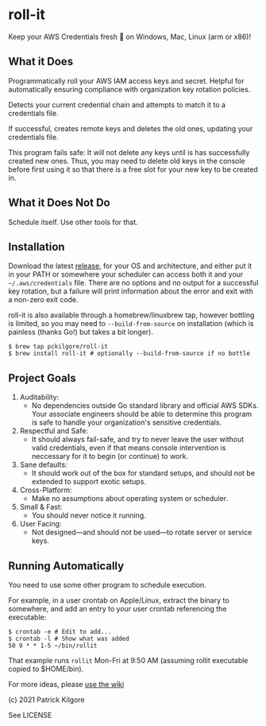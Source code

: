 # roll-it

Keep your AWS Credentials fresh 🍊 on Windows, Mac, Linux (arm or x86)!

## What it Does

Programmatically roll your AWS IAM access keys and secret. Helpful for
automatically ensuring compliance with organization key rotation policies.

Detects your current credential chain and attempts to match it to a credentials
file.

If successful, creates remote keys and deletes the old ones, updating your
credentials file.

This program fails safe: It will not delete any keys until is has successfully
created new ones. Thus, you may need to delete old keys in the console before
first using it so that there is a free slot for your new key to be created in.

## What it Does Not Do

Schedule itself. Use other tools for that.

## Installation

Download the latest [release](https://github.com/pckilgore/roll-it/releases),
for your OS and architecture, and either put it in your PATH or somewhere your
scheduler can access both it and your `~/.aws/credentials` file. There are no
options and no output for a successful key rotation, but a failure will print
information about the error and exit with a non-zero exit code.

roll-it is also available through a homebrew/linuxbrew tap, however bottling
is limited, so you may need to `--build-from-source` on installation (which
is painless (thanks Go!) but takes a bit longer).

```console
$ brew tap pckilgore/roll-it
$ brew install roll-it # optionally --build-from-source if no bottle
```

## Project Goals

 1. Auditability:
    - No dependencies outside Go standard library and official AWS SDKs. Your
      associate engineers should be able to determine this program is safe to
      handle your organization's sensitive credentials.
 3. Respectful and Safe:
    - It should always fail-safe, and try to never leave the user without valid
      credentials, even if that means console intervention is neccessary for it
      to begin (or continue) to work.
 3. Sane defaults:
    - It should work out of the box for standard setups, and should not be
      extended to support exotic setups.
 4. Cross-Platform:
    - Make no assumptions about operating system or scheduler.
 5. Small & Fast:
    - You should never notice it running.
 6. User Facing:
    - Not designed—and should not be used—to rotate server or service keys.

## Running Automatically

You need to use some other program to schedule execution.

For example, in a user crontab on Apple/Linux, extract the binary to somewhere,
and add an entry to your user crontab referencing the executable:

```console
$ crontab -e # Edit to add...
$ crontab -l # Show what was added
50 9 * * 1-5 ~/bin/rollit
```
That example runs `rollit` Mon-Fri at 9:50 AM (assuming rollit executable copied
to $HOME/bin).

For more ideas, please [use the wiki](https://github.com/pckilgore/roll-it/wiki)

(c) 2021 Patrick Kilgore

See LICENSE
